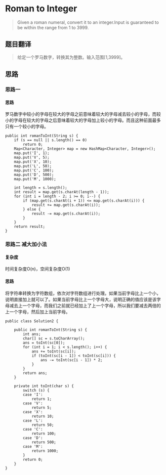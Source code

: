 # Roman to Integer #
>Given a roman numeral, convert it to an integer.Input is guaranteed to be within the range from 1 to 3999.

## 题目翻译 ##
>给定一个罗马数字，转换其为整数。输入范围[1,3999]。

## 思路 ##

### 思路一  ###
#### 思路 ####
罗马数字中较小的字母在较大的字母之前意味着较大的字母减去较小的字母，而较小的字母在较大的字母之后意味着较大的字母加上较小的字母。而且这种前面最多只有一个较小的字母。

```
public int romanToInt(String s) {
	if (s == null || s.length() == 0)
		return 0;
	Map<Character, Integer> map = new HashMap<Character, Integer>();
	map.put('I', 1);
	map.put('V', 5);
	map.put('X', 10);
	map.put('L', 50);
	map.put('C', 100);
	map.put('D', 500);
	map.put('M', 1000);

	int length = s.length();
	int result = map.get(s.charAt(length - 1));
	for (int i = length - 2; i >= 0; i--) {
		if (map.get(s.charAt(i + 1)) <= map.get(s.charAt(i))) {
			result += map.get(s.charAt(i));
		} else {
			result -= map.get(s.charAt(i));
		}
	}
	return result;
}
```

### 思路二 减大加小法 ###

#### 复杂度 ####
时间复杂度O(n)，空间复杂度O(1)

#### 思路 ####
将字符串转换为字符数组，依次对字符数组进行处理。如果当前字母比上一个小，说明直接加上就可以了。如果当前字母比上一个字母大，说明正确的值应该是该字母减去上一个字母，而我们之前就已经加上了上一个字母，所以我们要减去两倍的上一个字母，然后加上当前字母。

```
public class Solution2 {

	public int romanToInt(String s) {
		int ans;
		char[] sc = s.toCharArray();
		ans = toInt(sc[0]);
		for (int i = 1; i < s.length(); i++) {
			ans += toInt(sc[i]);
			if (toInt(sc[i - 1]) < toInt(sc[i])) {
				ans -= toInt(sc[i - 1]) * 2;
			}
		}
		return ans;
	}

	private int toInt(char s) {
		switch (s) {
		case 'I':
			return 1;
		case 'V':
			return 5;
		case 'X':
			return 10;
		case 'L':
			return 50;
		case 'C':
			return 100;
		case 'D':
			return 500;
		case 'M':
			return 1000;
		}
		return 0;
	}
}
```

